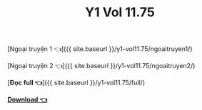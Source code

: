 ﻿---
layout: post
title: Y1 Vol 11.75
---

[Ngoại truyện 1 👈]({{ site.baseurl }}/y1-vol11.75/ngoaitruyen1/)

[Ngoại truyện 2 👈]({{ site.baseurl }}/y1-vol11.75/ngoaitruyen2/)

[**Đọc full 👈**]({{ site.baseurl }}/y1-vol11.75/full/)

[**Download 👈**](https://cote.ga/donate/)